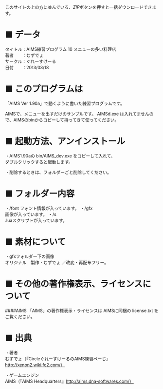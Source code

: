 このサイトの上の方に並んでいる、*ZIP*ボタンを押すと一括ダウンロードできます。  






■ データ
=========

タイトル：AIMS練習プログラム 10 メニューの多い料理店  
著者　　：むずでょ  
サークル：ぐれーすけーる  
日付　　：2013/03/18  






■ このプログラムは
===================

「AIMS Ver 1.90a」で動くように書いた練習プログラムです。

AIMSで、メニューを出すだけのサンプルです。
AIMSd.exe は入れてませんので、AIMSのbinからコピーして持ってきて使ってください。






■ 起動方法、アンインストール
=============================

・AIMS1.90aの bin/AIMS_dev.exe をコピーして入れて、  
ダブルクリックすると起動します。

・削除するときは、フォルダーごと削除してください。






■ フォルダー内容
=================

・/font
フォント情報が入っています。
・/gfx  
画像が入っています。
・/s  
.luaスクリプトが入っています。







■ 素材について
===============

・gfxフォルダー下の画像  
オリジナル　製作・むずでょ  ／改変・再配布フリー。  






■ その他の著作権表示、ライセンスについて
=================================

####AIMS
「AIMS」の著作権表示・ライセンスは AIMSに同梱の license.txt をご覧ください。  






■ 出典
=======

・著者  
むずでょ（『CircleぐれーすけーるのAIMS練習ぺーじ』http://xenon2.wiki.fc2.com/）  


・ゲームエンジン  
AIMS（『AIMS Headquarters』http://aims.dna-softwares.com/）



